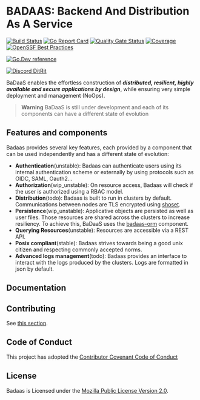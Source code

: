 # BADAAS: Backend And Distribution As A Service

[![Build Status](https://github.com/ditrit/badaas/actions/workflows/CI.yml/badge.svg?branch=main)](https://github.com/ditrit/badaas/actions)
[![Go Report Card](https://goreportcard.com/badge/github.com/ditrit/badaas)](https://goreportcard.com/report/github.com/ditrit/badaas)
[![Quality Gate Status](https://sonarcloud.io/api/project_badges/measure?project=ditrit_badaas&metric=alert_status)](https://sonarcloud.io/summary/new_code?id=ditrit_badaas)
[![Coverage](https://sonarcloud.io/api/project_badges/measure?project=ditrit_badaas&metric=coverage)](https://sonarcloud.io/summary/new_code?id=ditrit_badaas)
[![OpenSSF Best Practices](https://bestpractices.coreinfrastructure.org/projects/7624/badge)](https://bestpractices.coreinfrastructure.org/projects/7624)

[![Go.Dev reference](https://img.shields.io/badge/go.dev-reference-blue?logo=go&logoColor=white)](https://pkg.go.dev/github.com/ditrit/badaas)

[![Discord DitRit](https://dcbadge.vercel.app/api/server/zkKfj9gj2C?style=flat&theme=default-inverted)](https://discord.gg/zkKfj9gj2C)

BaDaaS enables the effortless construction of ***distributed, resilient, highly available and secure applications by design***, while ensuring very simple deployment and management (NoOps).

> **Warning**
> BaDaaS is still under development and each of its components can have a different state of evolution

## Features and components

Badaas provides several key features, each provided by a component that can be used independently and has a different state of evolution:

- **Authentication**(unstable): Badaas can authenticate users using its internal authentication scheme or externally by using protocols such as OIDC, SAML, Oauth2...
- **Authorization**(wip_unstable): On resource access, Badaas will check if the user is authorized using a RBAC model.
- **Distribution**(todo): Badaas is built to run in clusters by default. Communications between nodes are TLS encrypted using [shoset](https://github.com/ditrit/shoset).
- **Persistence**(wip_unstable): Applicative objects are persisted as well as user files. Those resources are shared across the clusters to increase resiliency. To achieve this, BaDaaS uses the [badaas-orm](https://github.com/ditrit/badaas/orm) component.
- **Querying Resources**(unstable): Resources are accessible via a REST API.
- **Posix compliant**(stable): Badaas strives towards being a good unix citizen and respecting commonly accepted norms.
- **Advanced logs management**(todo): Badaas provides an interface to interact with the logs produced by the clusters. Logs are formatted in json by default.

## Documentation

<!-- TODO add link to docs -->

## Contributing

See [this section](./CONTRIBUTING.md).

## Code of Conduct

This project has adopted the [Contributor Covenant Code of Conduct](CODE_OF_CONDUCT.md)

## License

Badaas is Licensed under the [Mozilla Public License Version 2.0](./LICENSE).
